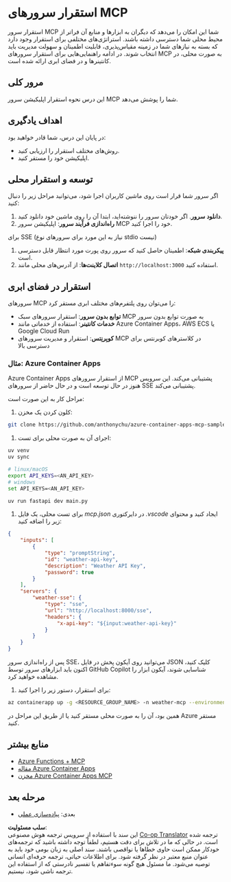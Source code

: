 <!--
CO_OP_TRANSLATOR_METADATA:
{
  "original_hash": "1d9dc83260576b76f272d330ed93c51f",
  "translation_date": "2025-07-04T15:44:31+00:00",
  "source_file": "03-GettingStarted/09-deployment/README.md",
  "language_code": "fa"
}
-->
# استقرار سرورهای MCP

استقرار سرور MCP شما این امکان را می‌دهد که دیگران به ابزارها و منابع آن فراتر از محیط محلی شما دسترسی داشته باشند. استراتژی‌های مختلفی برای استقرار وجود دارد که بسته به نیازهای شما در زمینه مقیاس‌پذیری، قابلیت اطمینان و سهولت مدیریت باید انتخاب شوند. در ادامه راهنمایی‌هایی برای استقرار سرورهای MCP به صورت محلی، در کانتینرها و در فضای ابری ارائه شده است.

## مرور کلی

این درس نحوه استقرار اپلیکیشن سرور MCP شما را پوشش می‌دهد.

## اهداف یادگیری

در پایان این درس، شما قادر خواهید بود:

- روش‌های مختلف استقرار را ارزیابی کنید.
- اپلیکیشن خود را مستقر کنید.

## توسعه و استقرار محلی

اگر سرور شما قرار است روی ماشین کاربران اجرا شود، می‌توانید مراحل زیر را دنبال کنید:

1. **دانلود سرور**. اگر خودتان سرور را ننوشته‌اید، ابتدا آن را روی ماشین خود دانلود کنید.  
1. **راه‌اندازی فرآیند سرور**: اپلیکیشن سرور MCP خود را اجرا کنید.

برای SSE (نیاز به این مورد برای سرورهای نوع stdio نیست)

1. **پیکربندی شبکه**: اطمینان حاصل کنید که سرور روی پورت مورد انتظار قابل دسترسی است.  
1. **اتصال کلاینت‌ها**: از آدرس‌های محلی مانند `http://localhost:3000` استفاده کنید.

## استقرار در فضای ابری

سرورهای MCP را می‌توان روی پلتفرم‌های مختلف ابری مستقر کرد:

- **توابع بدون سرور**: استقرار سرورهای سبک MCP به صورت توابع بدون سرور  
- **خدمات کانتینر**: استفاده از خدماتی مانند Azure Container Apps، AWS ECS یا Google Cloud Run  
- **کوبِرنِتس**: استقرار و مدیریت سرورهای MCP در کلاسترهای کوبرنتس برای دسترسی بالا

### مثال: Azure Container Apps

Azure Container Apps از استقرار سرورهای MCP پشتیبانی می‌کند. این سرویس هنوز در حال توسعه است و در حال حاضر از سرورهای SSE پشتیبانی می‌کند.

مراحل کار به این صورت است:

1. کلون کردن یک مخزن:

  ```sh
  git clone https://github.com/anthonychu/azure-container-apps-mcp-sample.git
  ```

1. اجرای آن به صورت محلی برای تست:

  ```sh
  uv venv
  uv sync

  # linux/macOS
  export API_KEYS=<AN_API_KEY>
  # windows
  set API_KEYS=<AN_API_KEY>

  uv run fastapi dev main.py
  ```

1. برای تست محلی، یک فایل *mcp.json* در دایرکتوری *.vscode* ایجاد کنید و محتوای زیر را اضافه کنید:

  ```json
  {
      "inputs": [
          {
              "type": "promptString",
              "id": "weather-api-key",
              "description": "Weather API Key",
              "password": true
          }
      ],
      "servers": {
          "weather-sse": {
              "type": "sse",
              "url": "http://localhost:8000/sse",
              "headers": {
                  "x-api-key": "${input:weather-api-key}"
              }
          }
      }
  }
  ```

  پس از راه‌اندازی سرور SSE، می‌توانید روی آیکون پخش در فایل JSON کلیک کنید، اکنون باید ابزارهای سرور توسط GitHub Copilot شناسایی شوند، آیکون ابزار را مشاهده خواهید کرد.

1. برای استقرار، دستور زیر را اجرا کنید:

  ```sh
  az containerapp up -g <RESOURCE_GROUP_NAME> -n weather-mcp --environment mcp -l westus --env-vars API_KEYS=<AN_API_KEY> --source .
  ```

همین بود، آن را به صورت محلی مستقر کنید یا از طریق این مراحل در Azure مستقر کنید.

## منابع بیشتر

- [Azure Functions + MCP](https://learn.microsoft.com/en-us/samples/azure-samples/remote-mcp-functions-dotnet/remote-mcp-functions-dotnet/)
- [مقاله Azure Container Apps](https://techcommunity.microsoft.com/blog/appsonazureblog/host-remote-mcp-servers-in-azure-container-apps/4403550)
- [مخزن Azure Container Apps MCP](https://github.com/anthonychu/azure-container-apps-mcp-sample)

## مرحله بعد

- بعدی: [پیاده‌سازی عملی](../../04-PracticalImplementation/README.md)

**سلب مسئولیت**:  
این سند با استفاده از سرویس ترجمه هوش مصنوعی [Co-op Translator](https://github.com/Azure/co-op-translator) ترجمه شده است. در حالی که ما در تلاش برای دقت هستیم، لطفاً توجه داشته باشید که ترجمه‌های خودکار ممکن است حاوی خطاها یا نواقصی باشند. سند اصلی به زبان بومی خود باید به عنوان منبع معتبر در نظر گرفته شود. برای اطلاعات حیاتی، ترجمه حرفه‌ای انسانی توصیه می‌شود. ما مسئول هیچ گونه سوءتفاهم یا تفسیر نادرستی که از استفاده این ترجمه ناشی شود، نیستیم.